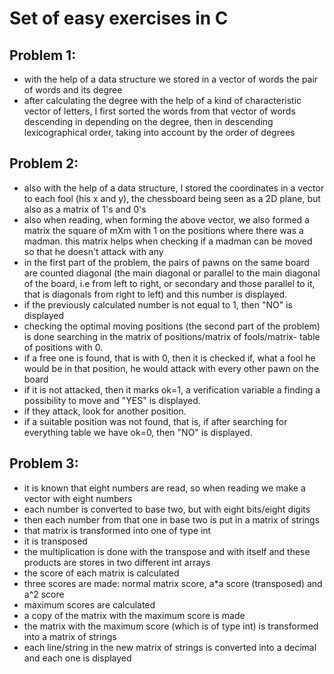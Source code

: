# Set of easy exercises in C

## Problem 1:

- with the help of a data structure we stored in a vector of words
the pair of words and its degree
- after calculating the degree with the help of a kind of characteristic vector of letters,
I first sorted the words from that vector of words descending in
depending on the degree, then in descending lexicographical order, taking into account
by the order of degrees

## Problem 2:

- also with the help of a data structure, I stored the coordinates in a vector
to each fool (his x and y), the chessboard being seen as a 2D plane,
but also as a matrix of 1's and 0's
- also when reading, when forming the above vector, we also formed a matrix
the square of mXm with 1 on the positions where there was a madman. this matrix helps
when checking if a madman can be moved so that he doesn't attack with any
- in the first part of the problem, the pairs of pawns on the same board are counted
diagonal (the main diagonal or parallel to the main diagonal of the board, i.e
from left to right, or secondary and those parallel to it, that is
diagonals from right to left) and this number is displayed.
- if the previously calculated number is not equal to 1, then "NO" is displayed
- checking the optimal moving positions (the second part of the problem) is done
searching in the matrix of positions/matrix of fools/matrix- table of positions with 0.
- if a free one is found, that is with 0, then it is checked if, what a fool
he would be in that position, he would attack with every other pawn on the board
- if it is not attacked, then it marks ok=1, a verification variable a
finding a possibility to move and "YES" is displayed.
- if they attack, look for another position.
- if a suitable position was not found, that is, if after searching for everything
table we have ok=0, then "NO" is displayed.

## Problem 3:
- it is known that eight numbers are read, so when reading we make a vector with eight numbers
- each number is converted to base two, but with eight bits/eight digits
- then each number from that one in base two is put in a matrix of strings
- that matrix is transformed into one of type int
- it is transposed
- the multiplication is done with the transpose and with itself and these products are
stores in two different int arrays
- the score of each matrix is calculated
- three scores are made: normal matrix score, a*a score (transposed) and a^2 score
- maximum scores are calculated
- a copy of the matrix with the maximum score is made
- the matrix with the maximum score (which is of type int) is transformed into a matrix of strings
- each line/string in the new matrix of strings is converted into a decimal
and each one is displayed

